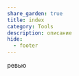 ```yaml
---
share_garden: true
title: index
category: Tools
description: описание 
hide:
  - footer
---
```


ревью